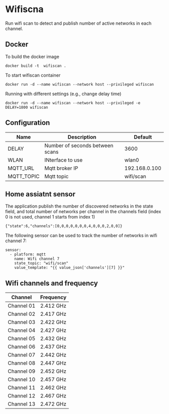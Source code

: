 # Wifiscna

Run wifi scan to detect and publish number of active networks in each channel.

## Docker

To build the docker image

```
docker build -t  wifiscan .
```

To start wifiscan container

```
docker run -d --name wifiscan --network host --privileged wifiscan
```

Running with different settings (e.g., change delay time)

```
docker run -d --name wifiscan --network host --privileged -e DELAY=1800 wifiscan
```

## Configuration

Name | Description | Default
---|---|---
DELAY | Number of seconds between scans | 3600
WLAN | INterface to use | wlan0
MQTT_URL | Mqtt broker IP | 192.168.0.100
MQTT_TOPIC | Mqtt topic | wifi/scan

## Home assiatnt sensor

The application publish the number of discovered networks in the state field, and total number of networks per channel in the channels field (index 0 is not used, channel 1 starts from index 1)

```
{"state":6,"channels":[0,0,0,0,0,0,0,4,0,0,0,2,0,0]}
```

The following sensor can be used to track the number of networks in wifi channel 7:

```
sensor:
  - platform: mqtt
    name: Wifi channel 7
    state_topic: "wifi/scan"
    value_template: "{{ value_json['channels'][7] }}"
```

## Wifi channels and frequency

Channel | Frequency
---|---
Channel 01 | 2.412 GHz
Channel 02 | 2.417 GHz
Channel 03 | 2.422 GHz
Channel 04 | 2.427 GHz
Channel 05 | 2.432 GHz
Channel 06 | 2.437 GHz
Channel 07 | 2.442 GHz
Channel 08 | 2.447 GHz
Channel 09 | 2.452 GHz
Channel 10 | 2.457 GHz
Channel 11 | 2.462 GHz
Channel 12 | 2.467 GHz
Channel 13 | 2.472 GHz